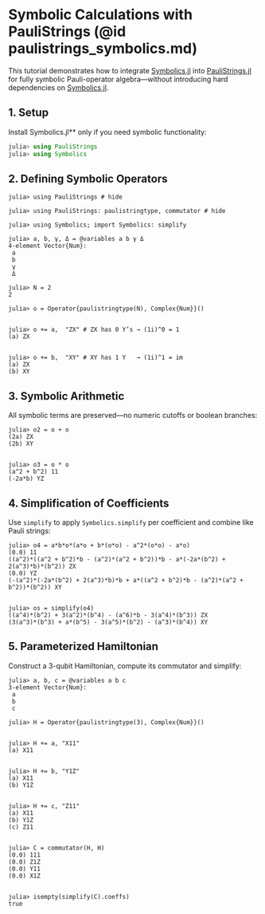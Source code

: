 # Symbolic Calculations with PauliStrings (@id paulistrings_symbolics.md)

This tutorial demonstrates how to integrate [Symbolics.jl](https://github.com/JuliaSymbolics/Symbolics.jl) into
[PauliStrings.jl](https://github.com/nicolasloizeau/PauliStrings.jl) for fully symbolic Pauli-operator
algebra—without introducing hard dependencies on [Symbolics.jl](https://github.com/JuliaSymbolics/Symbolics.jl).

## 1. Setup

Install Symbolics.jl** only if you need symbolic functionality:

```julia
julia> using PauliStrings
julia> using Symbolics
```

## 2. Defining Symbolic Operators

```jldoctest symbolicspauli
julia> using PauliStrings # hide

julia> using PauliStrings: paulistringtype, commutator # hide

julia> using Symbolics; import Symbolics: simplify

julia> a, b, γ, Δ = @variables a b γ Δ
4-element Vector{Num}:
 a
 b
 γ
 Δ

julia> N = 2
2

julia> o = Operator{paulistringtype(N), Complex{Num}}()


julia> o += a,  "ZX" # ZX has 0 Y’s → (1i)^0 = 1
(a) ZX


julia> o += b,  "XY" # XY has 1 Y   → (1i)^1 = im
(a) ZX
(b) XY
```


## 3. Symbolic Arithmetic

All symbolic terms are preserved—no numeric cutoffs or boolean branches:

```jldoctest symbolicspauli
julia> o2 = o + o
(2a) ZX
(2b) XY


julia> o3 = o * o
(a^2 + b^2) 11
(-2a*b) YZ
```

## 4. Simplification of Coefficients

Use `simplify` to apply `Symbolics.simplify` per coefficient and combine like Pauli strings:

```jldoctest symbolicspauli
julia> o4 = a*b*o*(a*o + b*(o*o) - a^2*(o*o) - a*o)
(0.0) 11
((a^2)*((a^2 + b^2)*b - (a^2)*(a^2 + b^2))*b - a*(-2a*(b^2) + 2(a^3)*b)*(b^2)) ZX
(0.0) YZ
(-(a^2)*(-2a*(b^2) + 2(a^3)*b)*b + a*((a^2 + b^2)*b - (a^2)*(a^2 + b^2))*(b^2)) XY


julia> os = simplify(o4)
((a^4)*(b^2) + 3(a^2)*(b^4) - (a^6)*b - 3(a^4)*(b^3)) ZX
(3(a^3)*(b^3) + a*(b^5) - 3(a^5)*(b^2) - (a^3)*(b^4)) XY

```

## 5. Parameterized Hamiltonian

Construct a 3-qubit Hamiltonian, compute its commutator and simplify:

```jldoctest symbolicspauli
julia> a, b, c = @variables a b c
3-element Vector{Num}:
 a
 b
 c

julia> H = Operator{paulistringtype(3), Complex{Num}}()


julia> H += a, "X11"
(a) X11


julia> H += b, "Y1Z"
(a) X11
(b) Y1Z


julia> H += c, "Z11"
(a) X11
(b) Y1Z
(c) Z11


julia> C = commutator(H, H)
(0.0) 111
(0.0) Z1Z
(0.0) Y11
(0.0) X1Z


julia> isempty(simplify(C).coeffs)
true
```

